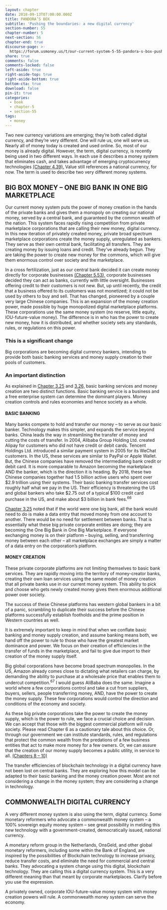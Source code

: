 ```yaml
---
layout: chapter
date: 2018-09-13T07:00:00.000Z
title: PANDORA’S BOX
subtitle: 'Pushing the boundaries: a new digital currency'
section-number: 55
chapter-number: 5
next-section: 56
chapter-end: true
discourse-page: >-
  https://forum.usmoney.us/t/our-current-system-5-55-pandora-s-box-pushing-the-boundaries-a-new-digital-currency/
share: true
comments: false
comments-locked: false
left-aside: true
right-aside-top: true
right-aside-bottom: true
bottom-cta: true
download: false
pin-it: true
categories:
  - book
  - chapter-5
  - section-55
tags:
  - money
---
```

Two new currency variations are emerging; they’re both called digital
currency, and they’re very different. One will rule us, one will serve
us. Nearly all of money today is created and used online. So, most of
our money is already digital. However, the term, digital currency, is
recently being used in two different ways. In each use it describes a
money system that eliminates cash, and takes advantage of emerging
cryptocurrency technologies [(Chapter 4.39).](https://usmoney.us/book/chapter-4/section-39) Value still references
a national currency, for now. The term is used to describe two very
different money systems.

## BIG BOX MONEY – ONE BIG BANK IN ONE BIG MARKETPLACE

Our current money system puts the power of money creation in the
hands of the private banks and gives them a monopoly on creating
our national money, served by a central bank, and guaranteed by
the common wealth of the nation. This system faces rapidly rising
competition from private marketplace corporations that are calling
their new money, digital currency. In this new iteration of privately
created money, private broad spectrum marketplace corporations
create the money supply, unregulated as bankers. They serve as their
own central bank, facilitating all transfers. They are creating money
by issuing loans and credit. They’ve already begun. They are taking
the power to create new money for the commons, which will give
them enormous control over society and the marketplace.

In a cross fertilization, just as our central bank decided it can create
money directly for corporate businesses [(Chapter 5.53),](https://usmoney.us/book/chapter-5/section-53) corporate
businesses decided they can act as banks, currently with little
oversight. Businesses offering credit to their customers is not
new. But, up until recently, the credit that a business offered to its
customers was not monetized; it could not be used by others to buy
and sell. That has changed, pioneered by a couple very large Chinese
companies. This is an expansion of the money creation power, made
possible by huge monopolized digital marketplace platforms. These
corporations use the same money system (no reserve, little equity,
IOU-future-value money). The difference is in who has the power to
create new money, how it is distributed, and whether society sets any
standards, rules, or regulations on this power.

### This is a significant change

Big corporations are becoming digital currency bankers, intending
to provide both basic banking services and money supply creation to
their pools of customers.

### An important distinction

As explained in [Chapter 3.25](https://usmoney.us/book/chapter-3/section-25) and [3.26,](https://usmoney.us/book/chapter-3/section-26) basic banking services and
money creation are two distinct functions. Basic banking service is
a business and a free enterprise system can determine the dominant
players. Money creation controls and rules economies and hence
society as a whole.

#### BASIC BANKING

Many banks compete to hold and transfer our money – to serve
as our basic banker. Technology makes this simpler, and expands
the service beyond banks. China leads the way in streamlining the
transfer of money and cutting the costs of transfer. In 2004, Alibaba
Group Holding Ltd. created Alipay for customers who did not have
credit or debit cards. Tencent Holdings Ltd. introduced a similar
payment system in 2005 for its WeChat customers. In the US, these
services are similar to PayPal or Apple Wallet. But, the Chinese
companies have removed the intermediating bank credit or debit card.
It is more comparable to Amazon becoming the marketplace AND
the banker, which is the direction it is heading. By 2018, these two
Chinese companies together had 1.5 billion active users who spent
over $2.9 trillion using their systems. Their basic banking transfer
services cost roughly half what we pay in the US. Their efficiency is
threatening the US and global bankers who take $2.75 out of a typical
$100 credit card purchase in the US, and make about $3 billion in
bank fees.<sup>66</sup>

[Chapter 3.25](https://usmoney.us/book/chapter-3/section-25) noted that if the world were one big bank, all the bank
would need to do is make a data entry that moved money from one
account to another. There would be no need for settlement between
banks. That is essentially what these big private corporate entities are
doing; they are becoming the One Big Bank in One Big Marketplace.
If everyone exchanging money is on their platform – buying, selling,
and transferring money between each other – all marketplace
exchanges are simply a matter of a data entry on the corporation’s
platform.

#### MONEY CREATION

These private corporate platforms are not limiting themselves to basic
bank services. They are rapidly moving into the territory of money-creator banks, creating their own loan services using the same model
of money creation that all private banks use in our current money
system. This ability to pick and choose who gets newly created money
gives them enormous additional power over society.

The success of these Chinese platforms has western global bankers
in a bit of a panic, scrambling to duplicate their success before the
Chinese platforms successfully establish footholds and the prime
position in Western countries as well.

It is extremely important to keep in mind that when we conflate
basic banking and money supply creation, and assume banking
means both, we hand off the power to rule to those who have the
greatest market dominance and power. We focus on their creation of
efficiencies in the transfer of funds in the marketplace, and fail to give
due import to their creation of the money supply itself.

Big global corporations have become broad spectrum monopolies. In
the US, Amazon already comes close to dictating what retailers can
charge, by demanding the ability to purchase at a wholesale price
that enables them to undercut competition.<sup>67</sup> I would guess AliBaba
does the same. Imagine a world where a few corporations control
and take a cut from suppliers, buyers, sellers, people transferring
money, AND, have the power to create the money supply. These few corporations would control the direction and conditions of the
economy and society.

As these big private corporations take the power to create the money
supply, which is the power to rule, we face a crucial choice and
decision. We can accept that those with the biggest commercial
platform will rule society. Please read Chapter 6 as a cautionary tale
about this choice. Or, through our government we can institute
standards, rules, and regulations that protect the common wealth
from the predations of a few business entities that act to make
more money for a few owners. Or, we can assure that the creation
of our money supply becomes a public utility, in service to all.
[(Chapters 8 – 10)](https://usmoney.us/book/)

The transfer efficiencies of blockchain technology in a digital currency
have not been lost on central banks. They are exploring how this
model can be adapted to their basic banking and the money creation
power. Most are not considering a change in the money system; they
are considering a change in technology.

## COMMONWEALTH DIGITAL CURRENCY

A very different money system is also using the term, digital currency.
Some monetary reformers who advocate a commonwealth money
system – a 100% sovereign equity money system – see great possibility
in melding this new technology with a government-created,
democratically issued, national currency.

A monetary reform group in the Netherlands, OnsGeld, and other
global monetary reformers, including some within the Bank of
England, are inspired by the possibilities of Blockchain technology
to increase privacy, reduce transfer costs, and eliminate the need for
commercial and central banks. They advocating a system change
using this digital, blockchain technology. They are calling this
a digital currency system. This is a very different meaning than
that meant by corporate marketplaces. Clarify before you use the
expression.

A privately owned, corporate IOU-future-value money system with
money creation powers will rule. A commonwealth money system
can serve the economy.
